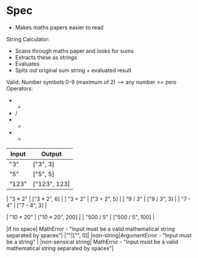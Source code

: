 # Spec

- Makes maths papers easier to read

String Calculator:
- Scans through maths paper and looks for sums
- Extracts these as strings
- Evaluates
- Spits out original sum string + evaluated result

Valid:
Number symbols 0-9 (maximum of 2) --> any number >= zero
Operators:
- *
- /
- +
- -

| Input | Output |
| --- | --- |
|"3"|["3", 3]|
|"5"|["5", 5]|
|"123"|["123", 123]|

| "3 * 2" | ["3 * 2", 6] |
| "3 + 2" | ["3 + 2", 5] |
| "9 / 3" | ["9 / 3", 3] |
| "7 - 4" | ["7 - 4", 3] |

| "10 * 20" | ["10 * 20", 200] |
| "500 / 5" | ["500 / 5", 100] |

|if no space| MathError - "Input must be a valid mathematical string separated by spaces"|
|""|["", 0]|
|non-string|ArgumentError - "Input must be a string" |
|non-sensical string| MathError - "Input must be a valid mathematical string separated by spaces"|
